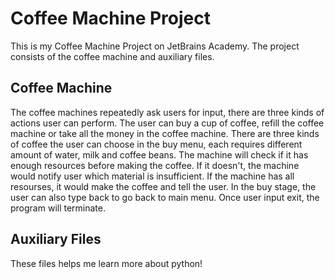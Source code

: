 # Coffee Machine Project
This is my Coffee Machine Project on JetBrains Academy. The project consists of the coffee machine and auxiliary files.

## Coffee Machine
The coffee machines repeatedly ask users for input, there are three kinds of actions user can perform. The user can buy a cup of coffee, refill the coffee machine or take all the money in the coffee machine.
There are three kinds of coffee the user can choose in the buy menu, each requires different amount of water, milk and coffee beans. The machine will check if it has enough resources before making the coffee. If it doesn't, the machine would notify user which material is insufficient. If the machine has all resourses, it would make the coffee and tell the user.
In the buy stage, the user can also type back to go back to main menu.
Once user input exit, the program will terminate.

## Auxiliary Files
These files helps me learn more about python!
